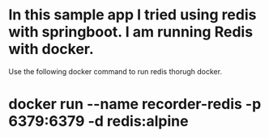 # In this sample app I tried using redis with springboot. I am running Redis with docker.
Use the following docker command to run redis thorugh docker.
# docker run --name recorder-redis -p 6379:6379 -d redis:alpine

